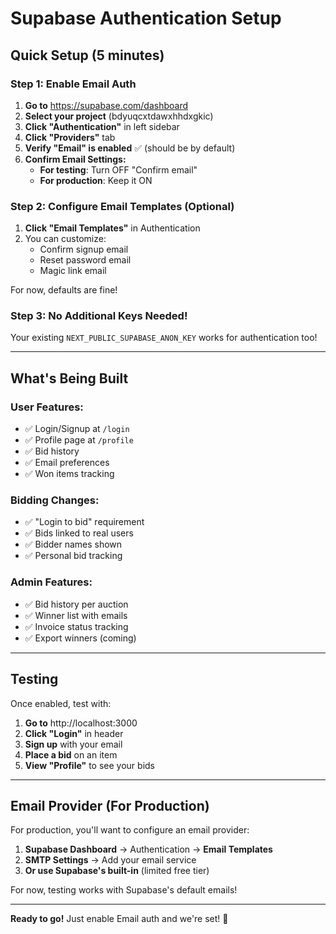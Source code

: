 # Supabase Authentication Setup

## Quick Setup (5 minutes)

### Step 1: Enable Email Auth

1. **Go to** https://supabase.com/dashboard
2. **Select your project** (bdyuqcxtdawxhhdxgkic)
3. **Click "Authentication"** in left sidebar
4. **Click "Providers"** tab
5. **Verify "Email" is enabled** ✅ (should be by default)
6. **Confirm Email Settings:**
   - **For testing**: Turn OFF "Confirm email"
   - **For production**: Keep it ON

### Step 2: Configure Email Templates (Optional)

1. **Click "Email Templates"** in Authentication
2. You can customize:
   - Confirm signup email
   - Reset password email
   - Magic link email

For now, defaults are fine!

### Step 3: No Additional Keys Needed!

Your existing `NEXT_PUBLIC_SUPABASE_ANON_KEY` works for authentication too!

---

## What's Being Built

### User Features:
- ✅ Login/Signup at `/login`
- ✅ Profile page at `/profile`
- ✅ Bid history
- ✅ Email preferences
- ✅ Won items tracking

### Bidding Changes:
- ✅ "Login to bid" requirement
- ✅ Bids linked to real users
- ✅ Bidder names shown
- ✅ Personal bid tracking

### Admin Features:
- ✅ Bid history per auction
- ✅ Winner list with emails
- ✅ Invoice status tracking
- ✅ Export winners (coming)

---

## Testing

Once enabled, test with:

1. **Go to** http://localhost:3000
2. **Click "Login"** in header
3. **Sign up** with your email
4. **Place a bid** on an item
5. **View "Profile"** to see your bids

---

## Email Provider (For Production)

For production, you'll want to configure an email provider:

1. **Supabase Dashboard** → Authentication → **Email Templates**
2. **SMTP Settings** → Add your email service
3. **Or use Supabase's built-in** (limited free tier)

For now, testing works with Supabase's default emails!

---

**Ready to go!** Just enable Email auth and we're set! 🚀


